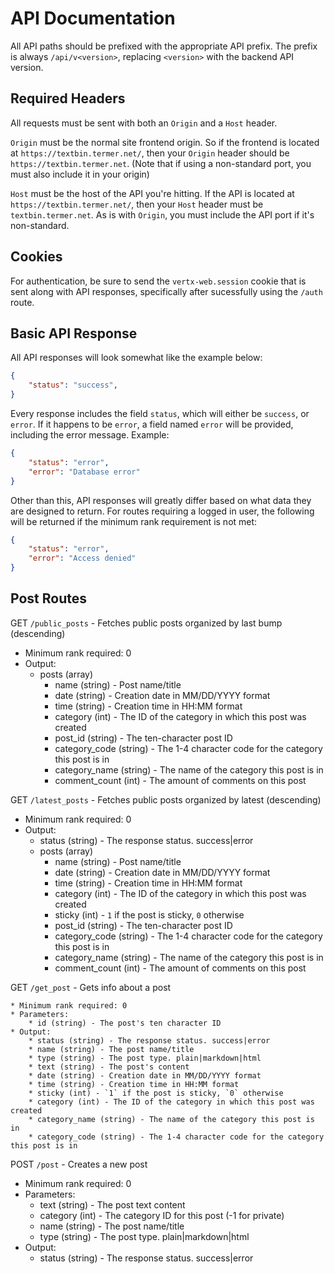 # API Documentation
All API paths should be prefixed with the appropriate API prefix. The prefix is always `/api/v<version>`, replacing `<version>` with the backend API version.

## Required Headers
All requests must be sent with both an `Origin` and a `Host` header.

`Origin` must be the normal site frontend origin. So if the frontend is located at `https://textbin.termer.net/`, then your `Origin` header should be `https://textbin.termer.net`. (Note that if using a non-standard port, you must also include it in your origin)

`Host` must be the host of the API you're hitting. If the API is located at `https://textbin.termer.net/`, then your `Host` header must be `textbin.termer.net`. As is with `Origin`, you must include the API port if it's non-standard.

## Cookies
For authentication, be sure to send the `vertx-web.session` cookie that is sent along with API responses, specifically after sucessfully using the `/auth` route.

## Basic API Response
All API responses will look somewhat like the example below:
```json
{
    "status": "success",
}
```
Every response includes the field `status`, which will either be `success`, or `error`. If it happens to be `error`, a field named `error` will be provided, including the error message. Example:
```json
{
    "status": "error",
    "error": "Database error"
}
```
Other than this, API responses will greatly differ based on what data they are designed to return.
For routes requiring a logged in user, the following will be returned if the minimum rank requirement is not met:
```json
{
    "status": "error",
    "error": "Access denied"
}
```


## Post Routes
GET `/public_posts` - Fetches public posts organized by last bump (descending)

* Minimum rank required: 0
 * Output:
    * posts (array)
        * name (string) - Post name/title
        * date (string) - Creation date in MM/DD/YYYY format
        * time (string) - Creation time in HH:MM format
        * category (int) - The ID of the category in which this post was created
        * post_id (string) - The ten-character post ID
        * category_code (string) - The 1-4 character code for the category this post is in
        * category_name (string) - The name of the category this post is in
        * comment_count (int) - The amount of comments on this post

GET `/latest_posts` - Fetches public posts organized by latest (descending)

 * Minimum rank required: 0
 * Output:
    * status (string) - The response status. success|error
    * posts (array)
        * name (string) - Post name/title
        * date (string) - Creation date in MM/DD/YYYY format
        * time (string) - Creation time in HH:MM format
        * category (int) - The ID of the category in which this post was created
        * sticky (int) - `1` if the post is sticky, `0` otherwise
        * post_id (string) - The ten-character post ID
        * category_code (string) - The 1-4 character code for the category this post is in
        * category_name (string) - The name of the category this post is in
        * comment_count (int) - The amount of comments on this post

GET `/get_post` - Gets info about a post

    * Minimum rank required: 0
    * Parameters:
        * id (string) - The post's ten character ID
    * Output:
        * status (string) - The response status. success|error
        * name (string) - The post name/title
        * type (string) - The post type. plain|markdown|html
        * text (string) - The post's content
        * date (string) - Creation date in MM/DD/YYYY format
        * time (string) - Creation time in HH:MM format
        * sticky (int) - `1` if the post is sticky, `0` otherwise
        * category (int) - The ID of the category in which this post was created
        * category_name (string) - The name of the category this post is in
        * category_code (string) - The 1-4 character code for the category this post is in

POST `/post` - Creates a new post

 * Minimum rank required: 0
 * Parameters:
     * text (string) - The post text content
     * category (int) - The category ID for this post (-1 for private)
     * name (string) - The post name/title
     * type (string) - The post type. plain|markdown|html
 * Output:
    * status (string) - The response status. success|error